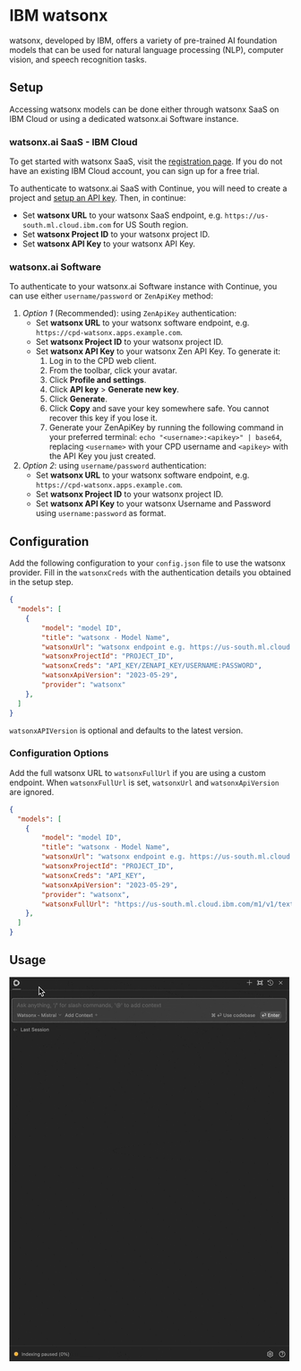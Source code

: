 # IBM watsonx

watsonx, developed by IBM, offers a variety of pre-trained AI foundation models that can be used for natural language processing (NLP), computer vision, and speech recognition tasks.

## Setup

Accessing watsonx models can be done either through watsonx SaaS on IBM Cloud or using a dedicated watsonx.ai Software instance.

### watsonx.ai SaaS - IBM Cloud

To get started with watsonx SaaS, visit the [registration page](https://dataplatform.cloud.ibm.com/registration/stepone?context=wx). If you do not have an existing IBM Cloud account, you can sign up for a free trial.

To authenticate to watsonx.ai SaaS with Continue, you will need to create a project and [setup an API key](https://www.ibm.com/docs/en/mas-cd/continuous-delivery?topic=cli-creating-your-cloud-api-key). Then, in continue:
- Set **watsonx URL** to your watsonx SaaS endpoint, e.g. `https://us-south.ml.cloud.ibm.com` for US South region.
- Set **watsonx Project ID** to your watsonx project ID.
- Set **watsonx API Key** to your watsonx API Key.

### watsonx.ai Software

To authenticate to your watsonx.ai Software instance with Continue, you can use either `username/password` or `ZenApiKey` method:
1. *Option 1* (Recommended): using `ZenApiKey` authentication:
    - Set **watsonx URL** to your watsonx software endpoint, e.g. `https://cpd-watsonx.apps.example.com`.
    - Set **watsonx Project ID** to your watsonx project ID.
    - Set **watsonx API Key** to your watsonx Zen API Key. To generate it:
        1. Log in to the CPD web client.
        2. From the toolbar, click your avatar.
        3. Click **Profile and settings**.
        4. Click **API key** > **Generate new key**.
        5. Click **Generate**.
        6. Click **Copy** and save your key somewhere safe. You cannot recover this key if you lose it.
        7. Generate your ZenApiKey by running the following command in your preferred terminal: `echo "<username>:<apikey>" | base64`, replacing `<username>` with your CPD username and `<apikey>` with the API Key you just created.
2. *Option 2*: using `username/password` authentication:
    - Set **watsonx URL** to your watsonx software endpoint, e.g. `https://cpd-watsonx.apps.example.com`.
    - Set **watsonx Project ID** to your watsonx project ID.
    - Set **watsonx API Key** to your watsonx Username and Password using `username:password` as format.

## Configuration

Add the following configuration to your `config.json` file to use the watsonx provider. Fill in the `watsonxCreds` with the authentication details you obtained in the setup step.

```json title="~/.continue/config.json"
{
  "models": [
    {
        "model": "model ID",
        "title": "watsonx - Model Name",
        "watsonxUrl": "watsonx endpoint e.g. https://us-south.ml.cloud.ibm.com",
        "watsonxProjectId": "PROJECT_ID",
        "watsonxCreds": "API_KEY/ZENAPI_KEY/USERNAME:PASSWORD",
        "watsonxApiVersion": "2023-05-29",
        "provider": "watsonx"
    },
  ]
}   
```

`watsonxAPIVersion` is optional and defaults to the latest version. 

### Configuration Options

Add the full watsonx URL to `watsonxFullUrl` if you are using a custom endpoint. When `watsonxFullUrl` is set, `watsonxUrl` and `watsonxApiVersion` are ignored.
```json title="~/.continue/config.json"
{
  "models": [
    {
        "model": "model ID",
        "title": "watsonx - Model Name",
        "watsonxUrl": "watsonx endpoint e.g. https://us-south.ml.cloud.ibm.com",
        "watsonxProjectId": "PROJECT_ID",
        "watsonxCreds": "API_KEY",
        "watsonxApiVersion": "2023-05-29",
        "provider": "watsonx",
        "watsonxFullUrl": "https://us-south.ml.cloud.ibm.com/m1/v1/text/generation"   
    },
  ]
}   
```

## Usage
![usage-gif](../Model%20Providers/assets/watsonx1.gif)
